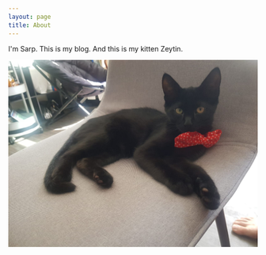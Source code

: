 ```yaml
---
layout: page
title: About
---
```

I'm Sarp. This is my blog. And this is my kitten Zeytin.

![My kitten Zeytin](/assets/images/zeytin.jpeg)



